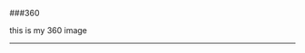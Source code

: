 ###360

this is my 360 image
<script src="//360.vizor.io/scripts/embed.js" data-vizorurl="https://360.vizor.io/embed/v/wo1d" ></script>

***
